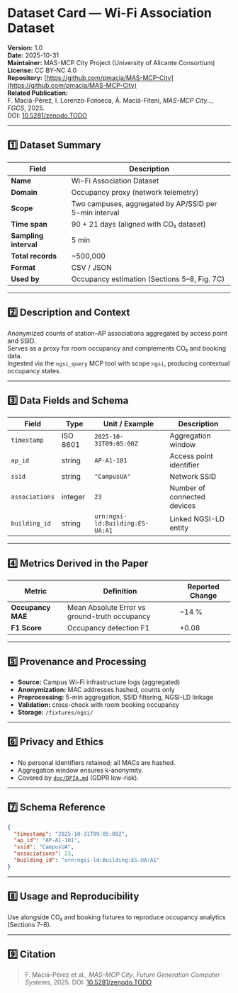 # Dataset Card — Wi-Fi Association Dataset

**Version:** 1.0  
**Date:** 2025-10-31  
**Maintainer:** MAS-MCP City Project (University of Alicante Consortium)  
**License:** CC BY-NC 4.0  
**Repository:** [https://github.com/pmacia/MAS-MCP-City](https://github.com/pmacia/MAS-MCP-City)  
**Related Publication:**  
F. Maciá-Pérez, I. Lorenzo-Fonseca, À. Maciá-Fiteni, *MAS-MCP City…*, *FGCS*, 2025.  
DOI: [10.5281/zenodo.TODO](https://doi.org/10.5281/zenodo.TODO)

---

## 1️⃣ Dataset Summary

| Field | Description |
|-------|--------------|
| **Name** | Wi-Fi Association Dataset |
| **Domain** | Occupancy proxy (network telemetry) |
| **Scope** | Two campuses, aggregated by AP/SSID per 5-min interval |
| **Time span** | 90 + 21 days (aligned with CO₂ dataset) |
| **Sampling interval** | 5 min |
| **Total records** | ~500,000 |
| **Format** | CSV / JSON |
| **Used by** | Occupancy estimation (Sections 5–8, Fig. 7C) |

---

## 2️⃣ Description and Context

Anonymized counts of station–AP associations aggregated by access point and SSID.  
Serves as a proxy for room occupancy and complements CO₂ and booking data.  
Ingested via the `ngsi_query` MCP tool with scope `ngsi`, producing contextual occupancy states.

---

## 3️⃣ Data Fields and Schema

| Field | Type | Unit / Example | Description |
|--------|------|----------------|--------------|
| `timestamp` | ISO 8601 | `2025-10-31T09:05:00Z` | Aggregation window |
| `ap_id` | string | `AP-A1-101` | Access point identifier |
| `ssid` | string | `"CampusUA"` | Network SSID |
| `associations` | integer | `23` | Number of connected devices |
| `building_id` | string | `urn:ngsi-ld:Building:ES-UA:A1` | Linked NGSI-LD entity |

---

## 4️⃣ Metrics Derived in the Paper

| Metric | Definition | Reported Change |
|---------|-------------|----------------|
| **Occupancy MAE** | Mean Absolute Error vs ground-truth occupancy | −14 % |
| **F1 Score** | Occupancy detection F1 | +0.08 |

---

## 5️⃣ Provenance and Processing

- **Source:** Campus Wi-Fi infrastructure logs (aggregated)  
- **Anonymization:** MAC addresses hashed, counts only  
- **Preprocessing:** 5-min aggregation, SSID filtering, NGSI-LD linkage  
- **Validation:** cross-check with room booking occupancy  
- **Storage:** `/fixtures/ngsi/`

---

## 6️⃣ Privacy and Ethics

- No personal identifiers retained; all MACs are hashed.  
- Aggregation window ensures k-anonymity.  
- Covered by [`doc/DPIA.md`](DPIA.md) (GDPR low-risk).

---

## 7️⃣ Schema Reference

```json
{
  "timestamp": "2025-10-31T09:05:00Z",
  "ap_id": "AP-A1-101",
  "ssid": "CampusUA",
  "associations": 23,
  "building_id": "urn:ngsi-ld:Building:ES-UA:A1"
}
```

---

## 8️⃣ Usage and Reproducibility

Use alongside CO₂ and booking fixtures to reproduce occupancy analytics (Sections 7–8).

---

## 9️⃣ Citation

> F. Maciá-Pérez et al., *MAS-MCP City*, *Future Generation Computer Systems*, 2025.
> DOI: [10.5281/zenodo.TODO](https://doi.org/10.5281/zenodo.TODO)
